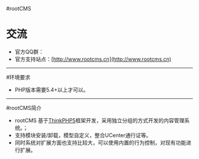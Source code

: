 #rootCMS
# 交流
* 官方QQ群：
* 官方支持站点：[http://www.rootcms.cn](http://www.rootcms.cn)

----
#环境要求
* PHP版本需要5.4+以上才可以。

----
#rootCMS简介 
* rootCMS 基于[ThinkPHP5](http://www.thinkphp.cn)框架开发，采用独立分组的方式开发的内容管理系统。；
* 支持模块安装/卸载，模型自定义，整合UCenter通行证等。
* 同时系统对扩展方面也支持比较大，可以使用内置的行为控制，对现有功能进行扩展。

